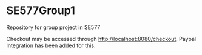 
# SE577Group1
Repository for group project in SE577

Checkout may be accessed through [http://localhost:8080/checkout](http://localhost:8080/checkout). Paypal Integration has been added for this.
